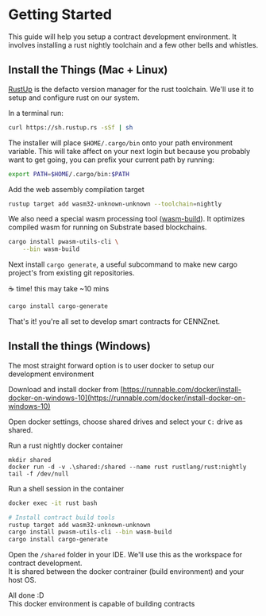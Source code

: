 # Getting Started
This guide will help you setup a contract development environment.
It involves installing a rust nightly toolchain and a few other bells and whistles.


## Install the Things (Mac + Linux)
[RustUp](https://rustup.rs/) is the defacto version manager for the rust toolchain. We'll use it to setup and configure rust on our system.

In a terminal run:
```bash
curl https://sh.rustup.rs -sSf | sh
```

The installer will place `$HOME/.cargo/bin` onto your path environment variable. This will take affect on your next login but because you probably want to get going, you can prefix your current path by running:
```bash
export PATH=$HOME/.cargo/bin:$PATH
```

Add the web assembly compilation target
```bash
rustup target add wasm32-unknown-unknown --toolchain=nightly
```

We also need a special wasm processing tool ([wasm-build](https://github.com/paritytech/wasm-utils)).
It optimizes compiled wasm for running on Substrate based blockchains.
```bash
cargo install pwasm-utils-cli \
    --bin wasm-build
```

Next install `cargo generate`, a useful subcommand to make new cargo project's from existing git repositories.

☕ time! this may take ~10 mins
```bash
cargo install cargo-generate
```

That's it! you're all set to develop smart contracts for CENNZnet.

## Install the things (Windows)
The most straight forward option is to user docker to setup our development environment  

Download and install docker from [https://runnable.com/docker/install-docker-on-windows-10](https://runnable.com/docker/install-docker-on-windows-10)

Open docker settings, choose shared drives and select your `C:` drive as shared.

Run a rust nightly docker container
```
mkdir shared
docker run -d -v .\shared:/shared --name rust rustlang/rust:nightly tail -f /dev/null
```

Run a shell session in the container
```bash
docker exec -it rust bash

# Install contract build tools
rustup target add wasm32-unknown-unknown
cargo install pwasm-utils-cli --bin wasm-build
cargo install cargo-generate
```

Open the `/shared` folder in your IDE. We'll use this as the workspace for contract development.  
It is shared between the docker contrainer (build environment) and your host OS.  

All done :D  
This docker environment is capable of building contracts  
